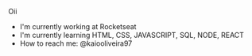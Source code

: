 Oii

- I'm currently working at Rocketseat
- I'm currently learning HTML, CSS, JAVASCRIPT, SQL, NODE, REACT
- How to reach me: @kaiooliveira97
